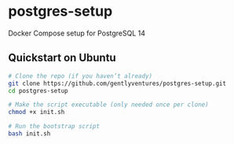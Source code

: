 # postgres-setup
Docker Compose setup for PostgreSQL 14

## Quickstart on Ubuntu

```bash
# Clone the repo (if you haven’t already)
git clone https://github.com/gentlyventures/postgres-setup.git
cd postgres-setup

# Make the script executable (only needed once per clone)
chmod +x init.sh

# Run the bootstrap script
bash init.sh
